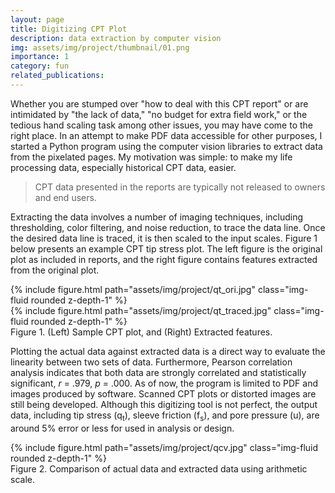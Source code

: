 ```yaml
---
layout: page
title: Digitizing CPT Plot
description: data extraction by computer vision
img: assets/img/project/thumbnail/01.png
importance: 1
category: fun
related_publications: 
---
```


Whether you are stumped over "how to deal with this CPT report" or are intimidated by "the lack of data," "no budget for extra field work," or the tedious hand scaling task among other issues, 
you may have come to the right place. In an attempt to make PDF data accessible for other purposes, I started a Python program using the computer vision libraries to extract data from the pixelated pages. 
My motivation was simple: to make my life processing data, especially historical CPT data, easier.

> CPT data presented in the reports are typically not released to owners and end users.  

Extracting the data involves a number of imaging techniques, including thresholding, color filtering, and noise reduction, to trace the data line. 
Once the desired data line is traced, it is then scaled to the input scales. Figure 1 below presents an example CPT tip stress plot. 
The left figure is the original plot as included in reports, and the right figure contains features extracted from the original plot.


<div class="row justify-content-sm-center">
    <div class="col-sm-4 mt-3 mt-md-0">
        {% include figure.html path="assets/img/project/qt_ori.jpg" class="img-fluid rounded z-depth-1" %}
    </div>
	<div class="col-sm-4 mt-3 mt-md-0">
        {% include figure.html path="assets/img/project/qt_traced.jpg" class="img-fluid rounded z-depth-1" %}
    </div>
</div>
<div class="caption">
    Figure 1. (Left) Sample CPT plot, and (Right) Extracted features.
</div>

Plotting the actual data against extracted data is a direct way to evaluate the linearity between two sets of data. 
Furthermore, Pearson correlation analysis indicates that both data are strongly correlated and statistically significant, *r* = .979, *p* = .000.
As of now, the program is limited to PDF and images produced by software. Scanned CPT plots or distorted images are still being developed.
Although this digitizing tool is not perfect, the output data, including tip stress (q<sub>t</sub>), sleeve friction (f<sub>s</sub>), and pore pressure (u), 
are around 5% error or less for used in analysis or design. 

<div class="row justify-content-sm-center">
    <div class="col-sm-8 mt-3 mt-md-0">
        {% include figure.html path="assets/img/project/qcv.jpg" class="img-fluid rounded z-depth-1" %}
    </div>
</div>
<div class="caption">
    Figure 2. Comparison of actual data and extracted data using arithmetic scale.
</div>


